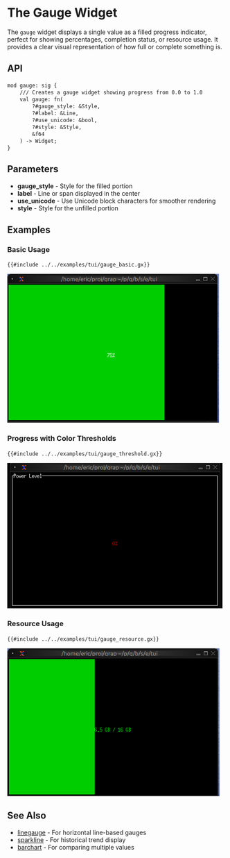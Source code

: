 # The Gauge Widget

The `gauge` widget displays a single value as a filled progress indicator, perfect for showing percentages, completion status, or resource usage. It provides a clear visual representation of how full or complete something is.

## API

```graphix
mod gauge: sig {
    /// Creates a gauge widget showing progress from 0.0 to 1.0
    val gauge: fn(
        ?#gauge_style: &Style,
        ?#label: &Line,
        ?#use_unicode: &bool,
        ?#style: &Style,
        &f64
    ) -> Widget;
}
```

## Parameters

- **gauge_style** - Style for the filled portion
- **label** - Line or span displayed in the center
- **use_unicode** - Use Unicode block characters for smoother rendering
- **style** - Style for the unfilled portion

## Examples

### Basic Usage

```graphix
{{#include ../../examples/tui/gauge_basic.gx}}
```

![Basic Gauge](./media/gauge_basic.png)

### Progress with Color Thresholds

```graphix
{{#include ../../examples/tui/gauge_threshold.gx}}
```

![Gauge With Color](./media/gauge_threshold.gif)

### Resource Usage

```graphix
{{#include ../../examples/tui/gauge_resource.gx}}
```

![Resource Usage Gauge](./media/gauge_resource.png)

## See Also

- [linegauge](linegauge.md) - For horizontal line-based gauges
- [sparkline](sparkline.md) - For historical trend display
- [barchart](barchart.md) - For comparing multiple values
